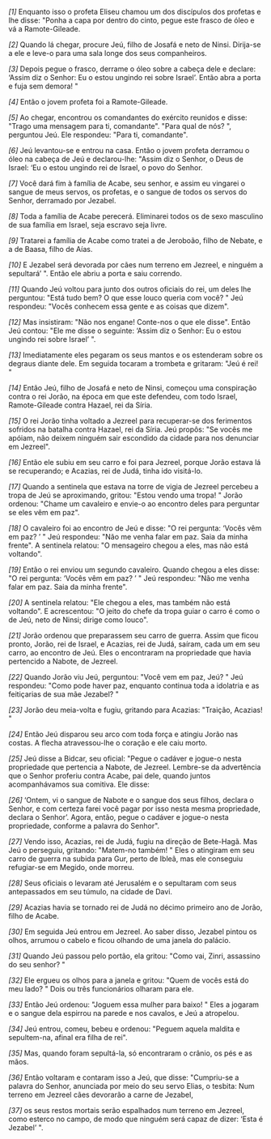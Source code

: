 *[1]* Enquanto isso o profeta Eliseu chamou um dos discípulos dos profetas e lhe disse: "Ponha a capa por dentro do cinto, pegue este frasco de óleo e vá a Ramote-Gileade.

*[2]* Quando lá chegar, procure Jeú, filho de Josafá e neto de Ninsi. Dirija-se a ele e leve-o para uma sala longe dos seus companheiros.

*[3]* Depois pegue o frasco, derrame o óleo sobre a cabeça dele e declare: ‘Assim diz o Senhor: Eu o estou ungindo rei sobre Israel’. Então abra a porta e fuja sem demora! "

*[4]* Então o jovem profeta foi a Ramote-Gileade.

*[5]* Ao chegar, encontrou os comandantes do exército reunidos e disse: "Trago uma mensagem para ti, comandante". "Para qual de nós? ", perguntou Jeú. Ele respondeu: "Para ti, comandante".

*[6]* Jeú levantou-se e entrou na casa. Então o jovem profeta derramou o óleo na cabeça de Jeú e declarou-lhe: "Assim diz o Senhor, o Deus de Israel: ‘Eu o estou ungindo rei de Israel, o povo do Senhor.

*[7]* Você dará fim à família de Acabe, seu senhor, e assim eu vingarei o sangue de meus servos, os profetas, e o sangue de todos os servos do Senhor, derramado por Jezabel.

*[8]* Toda a família de Acabe perecerá. Eliminarei todos os de sexo masculino de sua família em Israel, seja escravo seja livre.

*[9]* Tratarei a família de Acabe como tratei a de Jeroboão, filho de Nebate, e a de Baasa, filho de Aías.

*[10]* E Jezabel será devorada por cães num terreno em Jezreel, e ninguém a sepultará’ ". Então ele abriu a porta e saiu correndo.

*[11]* Quando Jeú voltou para junto dos outros oficiais do rei, um deles lhe perguntou: "Está tudo bem? O que esse louco queria com você? " Jeú respondeu: "Vocês conhecem essa gente e as coisas que dizem".

*[12]* Mas insistiram: "Não nos engane! Conte-nos o que ele disse". Então Jeú contou: "Ele me disse o seguinte: ‘Assim diz o Senhor: Eu o estou ungindo rei sobre Israel’ ".

*[13]* Imediatamente eles pegaram os seus mantos e os estenderam sobre os degraus diante dele. Em seguida tocaram a trombeta e gritaram: "Jeú é rei! "

*[14]* Então Jeú, filho de Josafá e neto de Ninsi, começou uma conspiração contra o rei Jorão, na época em que este defendeu, com todo Israel, Ramote-Gileade contra Hazael, rei da Síria.

*[15]* O rei Jorão tinha voltado a Jezreel para recuperar-se dos ferimentos sofridos na batalha contra Hazael, rei da Síria. Jeú propôs: "Se vocês me apóiam, não deixem ninguém sair escondido da cidade para nos denunciar em Jezreel".

*[16]* Então ele subiu em seu carro e foi para Jezreel, porque Jorão estava lá se recuperando; e Acazias, rei de Judá, tinha ido visitá-lo.

*[17]* Quando a sentinela que estava na torre de vigia de Jezreel percebeu a tropa de Jeú se aproximando, gritou: "Estou vendo uma tropa! " Jorão ordenou: "Chame um cavaleiro e envie-o ao encontro deles para perguntar se eles vêm em paz".

*[18]* O cavaleiro foi ao encontro de Jeú e disse: "O rei pergunta: ‘Vocês vêm em paz? ’ " Jeú respondeu: "Não me venha falar em paz. Saia da minha frente". A sentinela relatou: "O mensageiro chegou a eles, mas não está voltando".

*[19]* Então o rei enviou um segundo cavaleiro. Quando chegou a eles disse: "O rei pergunta: ‘Vocês vêm em paz? ’ " Jeú respondeu: "Não me venha falar em paz. Saia da minha frente".

*[20]* A sentinela relatou: "Ele chegou a eles, mas também não está voltando". E acrescentou: "O jeito do chefe da tropa guiar o carro é como o de Jeú, neto de Ninsi; dirige como louco".

*[21]* Jorão ordenou que preparassem seu carro de guerra. Assim que ficou pronto, Jorão, rei de Israel, e Acazias, rei de Judá, saíram, cada um em seu carro, ao encontro de Jeú. Eles o encontraram na propriedade que havia pertencido a Nabote, de Jezreel.

*[22]* Quando Jorão viu Jeú, perguntou: "Você vem em paz, Jeú? " Jeú respondeu: "Como pode haver paz, enquanto continua toda a idolatria e as feitiçarias de sua mãe Jezabel? "

*[23]* Jorão deu meia-volta e fugiu, gritando para Acazias: "Traição, Acazias! "

*[24]* Então Jeú disparou seu arco com toda força e atingiu Jorão nas costas. A flecha atravessou-lhe o coração e ele caiu morto.

*[25]* Jeú disse a Bidcar, seu oficial: "Pegue o cadáver e jogue-o nesta propriedade que pertencia a Nabote, de Jezreel. Lembre-se da advertência que o Senhor proferiu contra Acabe, pai dele, quando juntos acompanhávamos sua comitiva. Ele disse:

*[26]* ‘Ontem, vi o sangue de Nabote e o sangue dos seus filhos, declara o Senhor, e com certeza farei você pagar por isso nesta mesma propriedade, declara o Senhor’. Agora, então, pegue o cadáver e jogue-o nesta propriedade, conforme a palavra do Senhor".

*[27]* Vendo isso, Acazias, rei de Judá, fugiu na direção de Bete-Hagã. Mas Jeú o perseguiu, gritando: "Matem-no também! " Eles o atingiram em seu carro de guerra na subida para Gur, perto de Ibleã, mas ele conseguiu refugiar-se em Megido, onde morreu.

*[28]* Seus oficiais o levaram até Jerusalém e o sepultaram com seus antepassados em seu túmulo, na cidade de Davi.

*[29]* Acazias havia se tornado rei de Judá no décimo primeiro ano de Jorão, filho de Acabe.

*[30]* Em seguida Jeú entrou em Jezreel. Ao saber disso, Jezabel pintou os olhos, arrumou o cabelo e ficou olhando de uma janela do palácio.

*[31]* Quando Jeú passou pelo portão, ela gritou: "Como vai, Zinri, assassino do seu senhor? "

*[32]* Ele ergueu os olhos para a janela e gritou: "Quem de vocês está do meu lado? " Dois ou três funcionários olharam para ele.

*[33]* Então Jeú ordenou: "Joguem essa mulher para baixo! " Eles a jogaram e o sangue dela espirrou na parede e nos cavalos, e Jeú a atropelou.

*[34]* Jeú entrou, comeu, bebeu e ordenou: "Peguem aquela maldita e sepultem-na, afinal era filha de rei".

*[35]* Mas, quando foram sepultá-la, só encontraram o crânio, os pés e as mãos.

*[36]* Então voltaram e contaram isso a Jeú, que disse: "Cumpriu-se a palavra do Senhor, anunciada por meio do seu servo Elias, o tesbita: Num terreno em Jezreel cães devorarão a carne de Jezabel,

*[37]* os seus restos mortais serão espalhados num terreno em Jezreel, como esterco no campo, de modo que ninguém será capaz de dizer: ‘Esta é Jezabel’ ".

